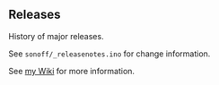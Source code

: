 ## Releases
History of major releases.

See ```sonoff/_releasenotes.ino``` for change information.

See [my Wiki](https://github.com/arendst/Sonoff-MQTT-OTA-Arduino/wiki) for more information.
